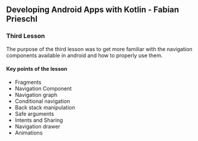 ## Developing Android Apps with Kotlin - Fabian Prieschl

### Third Lesson

The purpose of the third lesson was to get more familiar with the navigation components available in android and how to properly use them.

#### Key points of the lesson

- Fragments
- Navigation Component
- Navigation graph
- Conditional navigation
- Back stack manipulation
- Safe arguments
- Intents and Sharing
- Navigation drawer
- Animations